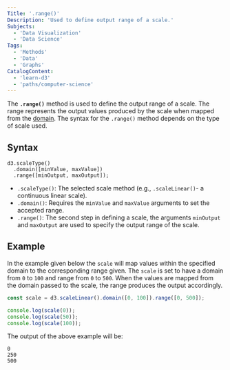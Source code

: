 ```yaml
---
Title: '.range()'
Description: 'Used to define output range of a scale.'
Subjects:
  - 'Data Visualization'
  - 'Data Science'
Tags:
  - 'Methods'
  - 'Data'
  - 'Graphs'
CatalogContent:
  - 'learn-d3'
  - 'paths/computer-science'
---
```


The **`.range()`** method is used to define the output range of a scale. The range represents the output values produced by the scale when mapped from the [domain](https://www.codecademy.com/resources/docs/d3/scaling/domain). The syntax for the `.range()` method depends on the type of scale used.

## Syntax

```pseudo
d3.scaleType()
  .domain([minValue, maxValue])
  .range([minOutput, maxOutput]);
```

- `.scaleType()`: The selected scale method (e.g., `.scaleLinear()`- a continuous linear scale).
- `.domain()`: Requires the `minValue` and `maxValue` arguments to set the accepted range.
- `.range()`: The second step in defining a scale, the arguments `minOutput` and `maxOutput` are used to specify the output range of the scale.

## Example

In the example given below the `scale` will map values within the specified domain to the corresponding range given. The `scale` is set to have a domain from `0` to `100` and range from `0` to `500`. When the values are mapped from the domain passed to the scale, the range produces the output accordingly.

```js
const scale = d3.scaleLinear().domain([0, 100]).range([0, 500]);

console.log(scale(0));
console.log(scale(50));
console.log(scale(100));
```

The output of the above example will be:

```shell
0
250
500
```
